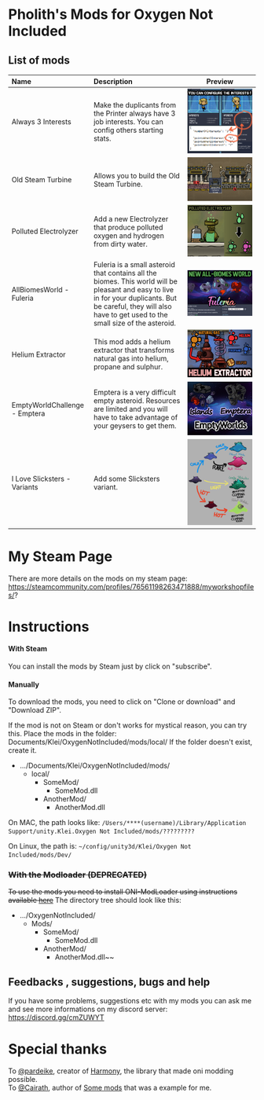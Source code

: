


# Pholith's Mods for Oxygen Not Included

## List of mods
| **Name**                            | **Description**                                                                                                                                                                                                                                                                      | **Preview**                                           |
| :---------------------------------- | :------------------------------------------------------------------------------------------------------------------------------------------------------------------------------------------------------------------------------------------------------------------------------------| :-------:									                               |
| Always 3 Interests                  | Make the duplicants from the Printer always have 3 job interests.  You can config others starting stats.                                                                                                                                                                             |![image](/src/Always3Interests/screen.png)|
| Old Steam Turbine                   | Allows you to build the Old Steam Turbine.                                                                                                                                                                                                                                           |![image](/src/OldSteamTurbine/screen.png)|
| Polluted Electrolyzer               | Add a new Electrolyzer that produce polluted oxygen and hydrogen from dirty water.                                                                                                                                                                                                   |![image](/src/PollutedElectrolyzer/screen.png)|
| AllBiomesWorld - Fuleria| Fuleria is a small asteroid that contains all the biomes. This world will be pleasant and easy to live in for your duplicants. But be careful, they will also have to get used to the small size of the asteroid.                                                                                 |![image](/src/AllBiomesWorld/screen.png)|
| Helium Extractor | This mod adds a helium extractor that transforms natural gas into helium, propane and sulphur.                                                                                                                                                                                                          |![image](/src/HeliumExtractor/screen.png)|
| EmptyWorldChallenge - Emptera| Emptera is a very difficult empty asteroid. Resources are limited and you will have to take advantage of your geysers to get them.                                                                                 |![image](/src/EmptyWorld/screen1.png)|
| I Love Slicksters - Variants | Add some Slicksters variant.                                                                                 |![image](/src/ILoveSlicksters/screen1.png)|


# My Steam Page
There are more details on the mods on my steam page:
https://steamcommunity.com/profiles/76561198263471888/myworkshopfiles/?

# Instructions

#### With Steam
You can install the mods by Steam just by click on "subscribe".

#### Manually
To download the mods, you need to click on "Clone or download" and "Download ZIP".


If the mod is not on Steam or don't works for mystical reason, you can try this.
Place the mods in the folder: Documents/Klei/OxygenNotIncluded/mods/local/
If the folder doesn't exist, create it.
* .../Documents/Klei/OxygenNotIncluded/mods/
  * local/
    * SomeMod/
      * SomeMod.dll
    * AnotherMod/
      * AnotherMod.dll

 On MAC, the path looks like: `/Users/****(username)/Library/Application Support/unity.Klei.Oxygen Not Included/mods/?????????`
 
 On Linux, the path is: `~/config/unity3d/Klei/Oxygen Not Included/mods/Dev/`

### ~~With the Modloader (DEPRECATED)~~
~~To use the mods you need to install ONI-ModLoader using instructions available [here](https://github.com/javisar/ONI-Modloader#installation)~~
The directory tree should look like this:
* .../OxygenNotIncluded/
  * Mods/
    * SomeMod/
      * SomeMod.dll
    * AnotherMod/
      * AnotherMod.dll~~

## Feedbacks , suggestions, bugs and help
If you have some problems, suggestions etc with my mods you can ask me and see more informations on my discord server:
https://discord.gg/cmZUWYT

# Special thanks
To [@pardeike](https://github.com/pardeike), creator of [Harmony](https://github.com/pardeike/Harmony), the library that made oni modding possible.  
To [@Cairath](https://github.com/Cairath), author of [Some mods](https://github.com/Cairath/ONI-Mods) that was a example for me.
